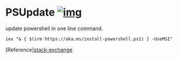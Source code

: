 # PSUpdate [![img]][publicdomain]
update powershell in one line command.

`iex "& { $(irm https://aka.ms/install-powershell.ps1) } -UseMSI"`

[Reference][stack-exchange][ref]

[img]:https://licensebuttons.net/p/zero/1.0/88x31.png
[publicdomain]:https://creativecommons.org/publicdomain/zero/1.0/
[ref]:https://superuser.com/questions/1287032/update-powershell-through-command-line#:~:text=36-,Run,-this%20command%20%3A%20iex
